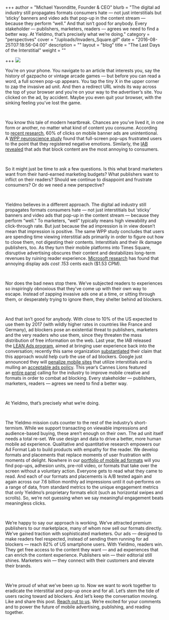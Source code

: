 +++
author = "Michael Yavonditte, Founder & CEO"
blurb = "The digital ad industry still propagates formats consumers hate — not just interstitials but ‘sticky’ banners and video ads that pop-up in the content stream — because they perform “well.” And that isn’t good for anybody. Every stakeholder — publishers, marketers, readers — agrees we need to find a better way. At Yieldmo, that’s precisely what we’re doing."
category = "perspectives"
cover = "/uploads/Invaders_Square.gif"
date = "2016-08-25T07:18:56-04:00"
description = ""
layout = "blog"
title = "The Last Days of the Interstitial"
weight = ""

+++
![](/uploads/Invaders_FeaturedImage.png)

You’re on your phone. You navigate to an article that interests you, say the history of gazpacho or vintage arcade games — but before you can read a word, a full screen pop-up appears. You tap the tiny X in the upper corner to zap the invasive ad unit. And then a redirect URL winds its way across the top of your browser and you’re on your way to the advertiser’s site. You clicked on the ad, by accident. Maybe you even quit your browser, with the sinking feeling you’ve lost the game.

 

You know this tale of modern heartbreak. Chances are you’ve lived it, in one form or another, no matter what kind of content you consume. According to [recent research](http://www.mediapost.com/publications/article/268266/60-of-all-mobile-banner-ad-clicks-are-accidents.html), 60% of clicks on mobile banner ads are unintentional. A [WPP neuroscience study](http://www.adweek.com/news/technology/mobile-ad-study-finds-interstitials-only-slightly-better-banners-being-seen-171980) found that full-screen pop-ups frustrated users to the point that they registered negative emotions. Similarly, the [IAB revealed](http://www.iab.com/news/five-tactics-can-persuade-two-thirds-consumers-using-ad-blockers-turn-them-off-according-iab-study/) that ads that block content are the most annoying to consumers.

 

So it might just be time to ask a few questions. Is this what brand marketers want from their hard-earned marketing budgets? What publishers want to inflict on their readers? Should we continue to disappoint and frustrate consumers? Or do we need a new perspective?

 

Yieldmo believes in a different approach. The digital ad industry still propagates formats consumers hate — not just interstitials but ‘sticky’ banners and video ads that pop-up in the content stream — because they perform “well.” To marketers, “well” typically means high viewability and click-through rate. But just because the ad impression is in view doesn’t mean that impression is positive. The same WPP study concludes that users are spending time viewing interstitial ads primarily in order to figure out how to close them, not digesting their contents. Interstitials and their ilk damage publishers, too. As they turn their mobile platforms into Times Square, disruptive advertising obscures their content and destabilizes long-term revenues by ruining reader experience. [Microsoft research](http://dangoldstein.com/papers/goldstein_suri_mcafee_ekstrand-abueg_diaz_economic_cognitive_annoying_ads_JMR_2014.pdf) has found that annoying display ads _cost_ .153 cents each ($1.53 CPM).

 

Nor does the bad news stop there. We’ve subjected readers to experiences so inspiringly obnoxious that they’ve come up with their own way to escape. Instead of zapping invasive ads one at a time, or sitting through them, or desperately trying to ignore them, they shelter behind ad blockers.

 

And that isn’t good for anybody. With close to 10% of the US expected to use them by 2017 (with wildly higher rates in countries like France and Germany), ad blockers pose an existential threat to publishers, marketers and the very readers who use them, since they threaten the mass distribution of free information on the web. Last year, the IAB released the [LEAN Ads program](http://www.iab.com/news/lean/), aimed at bringing user experience back into the conversation; recently this same organization [substantiated](http://www.iab.com/news/five-tactics-can-persuade-two-thirds-consumers-using-ad-blockers-turn-them-off-according-iab-study/) their claim that this approach would help curb the use of ad blockers. Google just announced they will [penalize mobile sites](http://www.wsj.com/articles/google-search-will-penalize-mobile-sites-with-interstitial-ads-1471990897) that utilize interstitials and is mulling an [acceptable ads policy](http://digiday.com/publishers/google-said-exploring-acceptable-ads-policy/). This year’s Cannes Lions featured an [entire panel](http://adage.com/article/digital/cannes-panel-mobile-ads-disastrous-afterthought/304596/) calling for the industry to improve mobile creative and formats in order to combat ad blocking. Every stakeholder — publishers, marketers, readers — agrees we need to find a better way.

 

At Yieldmo, that’s precisely what we’re doing.

 

The Yieldmo mission cuts counter to the rest of the industry’s short-termism. While we support transacting on viewable impressions and audience-based buying, these aren’t enough on their own. The ad unit itself needs a total re-set. We use design and data to drive a better, more human mobile ad experience. Qualitative and quantitative research empowers our Ad Format Lab to build products with empathy for the reader. We develop formats and placements that replace moments of user frustration with moments of delight. Nowhere in our [portfolio of mobile ad formats](http://adbuilderoldsite.yieldmo.com/) will you find pop-ups, adhesion units, pre-roll video, or formats that take over the screen without a voluntary action. Everyone gets to read what they came to read. And each of our formats and placements is A/B tested again and again across our 7.6 billion monthly ad impressions until it out-performs on a range of data, from standard metrics to the unique engagement metrics that only Yieldmo’s proprietary formats elicit (such as horizontal swipes and scrolls). So, we’re not guessing when we say meaningful engagement beats meaningless clicks.

 

We’re happy to say our approach is working. We’ve attracted premium publishers to our marketplace, many of whom now sell our formats directly. We’ve gained traction with sophisticated marketers. Our ads — designed to make readers feel respected, instead of sending them running for ad blockers — reach 82% of US smartphone users. With Yieldmo, readers win. They get free access to the content they want — and ad experiences that can enrich the content experience. Publishers win — their editorial still shines. Marketers win — they connect with their customers and elevate their brands.

 

We’re proud of what we’ve been up to. Now we want to work together to eradicate the interstitial and pop-up once and for all. Let’s stem the tide of users racing toward ad blockers. And let’s keep the conversation moving. Like and share this post. [Reach out to us](http://oldsite.yieldmo.com/#contact). We’re excited for your comments and to power the future of mobile advertising, publishing, and reading together.